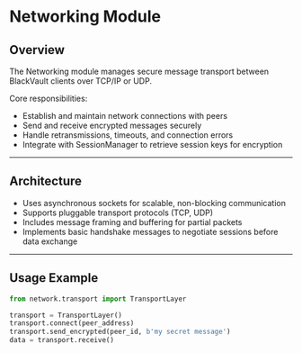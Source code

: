 # Networking Module

## Overview

The Networking module manages secure message transport between BlackVault clients over TCP/IP or UDP.

Core responsibilities:

- Establish and maintain network connections with peers  
- Send and receive encrypted messages securely  
- Handle retransmissions, timeouts, and connection errors  
- Integrate with SessionManager to retrieve session keys for encryption

---

## Architecture

- Uses asynchronous sockets for scalable, non-blocking communication  
- Supports pluggable transport protocols (TCP, UDP)  
- Includes message framing and buffering for partial packets  
- Implements basic handshake messages to negotiate sessions before data exchange

---

## Usage Example

```python
from network.transport import TransportLayer

transport = TransportLayer()
transport.connect(peer_address)
transport.send_encrypted(peer_id, b'my secret message')
data = transport.receive()
